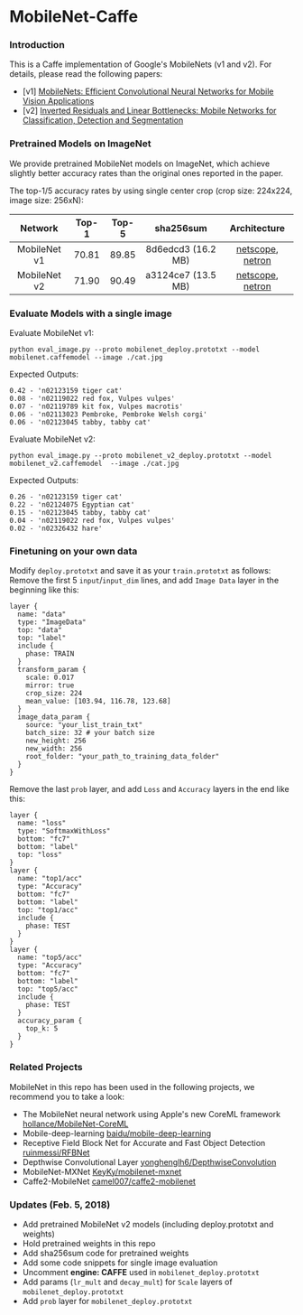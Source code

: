 # MobileNet-Caffe

### Introduction

This is a Caffe implementation of Google's MobileNets (v1 and v2). For details, please read the following papers:
- [v1] [MobileNets: Efficient Convolutional Neural Networks for Mobile Vision Applications](https://arxiv.org/abs/1704.04861)
- [v2] [Inverted Residuals and Linear Bottlenecks: Mobile Networks for Classification, Detection and Segmentation](https://arxiv.org/abs/1801.04381)


### Pretrained Models on ImageNet

We provide pretrained MobileNet models on ImageNet, which achieve slightly better accuracy rates than the original ones reported in the paper. 

The top-1/5 accuracy rates by using single center crop (crop size: 224x224, image size: 256xN):

Network|Top-1|Top-5|sha256sum|Architecture
:---:|:---:|:---:|:---:|:---:
MobileNet v1| 70.81| 89.85| 8d6edcd3 (16.2 MB) | [netscope](http://ethereon.github.io/netscope/#/gist/2883d142ae486d4237e50f392f32994), [netron](http://lutzroeder.github.io/netron?gist=2883d142ae486d4237e50f392f32994e)
MobileNet v2| 71.90| 90.49| a3124ce7 (13.5 MB)| [netscope](http://ethereon.github.io/netscope/#/gist/d01b5b8783b4582a42fe07bd46243986), [netron](http://lutzroeder.github.io/netron?gist=d01b5b8783b4582a42fe07bd46243986)


### Evaluate Models with a single image

Evaluate MobileNet v1:

`python eval_image.py --proto mobilenet_deploy.prototxt --model mobilenet.caffemodel --image ./cat.jpg`

Expected Outputs:

```
0.42 - 'n02123159 tiger cat'
0.08 - 'n02119022 red fox, Vulpes vulpes'
0.07 - 'n02119789 kit fox, Vulpes macrotis'
0.06 - 'n02113023 Pembroke, Pembroke Welsh corgi'
0.06 - 'n02123045 tabby, tabby cat'
```

Evaluate MobileNet v2:

`python eval_image.py --proto mobilenet_v2_deploy.prototxt --model mobilenet_v2.caffemodel  --image ./cat.jpg`

Expected Outputs:

```
0.26 - 'n02123159 tiger cat'
0.22 - 'n02124075 Egyptian cat'
0.15 - 'n02123045 tabby, tabby cat'
0.04 - 'n02119022 red fox, Vulpes vulpes'
0.02 - 'n02326432 hare'
```

### Finetuning on your own data
Modify `deploy.prototxt` and save it as your `train.prototxt` as follows:
Remove the first 5 `input`/`input_dim` lines, and add `Image Data` layer in the beginning like this:
```
layer {
  name: "data"
  type: "ImageData"
  top: "data"
  top: "label"
  include {
    phase: TRAIN
  }
  transform_param {
    scale: 0.017
    mirror: true
    crop_size: 224
    mean_value: [103.94, 116.78, 123.68]
  }
  image_data_param {
    source: "your_list_train_txt"
    batch_size: 32 # your batch size
    new_height: 256
    new_width: 256
    root_folder: "your_path_to_training_data_folder"
  }
}

```

Remove the last `prob` layer, and add `Loss` and `Accuracy` layers in the end like this:
```
layer {
  name: "loss"
  type: "SoftmaxWithLoss"
  bottom: "fc7"
  bottom: "label"
  top: "loss"
}
layer {
  name: "top1/acc"
  type: "Accuracy"
  bottom: "fc7"
  bottom: "label"
  top: "top1/acc"
  include {
    phase: TEST
  }
}
layer {
  name: "top5/acc"
  type: "Accuracy"
  bottom: "fc7"
  bottom: "label"
  top: "top5/acc"
  include {
    phase: TEST
  }
  accuracy_param {
    top_k: 5
  }
}
```
### Related Projects
MobileNet in this repo has been used in the following projects, we recommend you to take a look:
- The MobileNet neural network using Apple's new CoreML framework
 [hollance/MobileNet-CoreML](https://github.com/hollance/MobileNet-CoreML)
- Mobile-deep-learning [baidu/mobile-deep-learning](https://github.com/baidu/mobile-deep-learning)
- Receptive Field Block Net for Accurate and Fast Object Detection [ruinmessi/RFBNet](https://github.com/ruinmessi/RFBNet)
- Depthwise Convolutional Layer [yonghenglh6/DepthwiseConvolution](https://github.com/yonghenglh6/DepthwiseConvolution)
- MobileNet-MXNet [KeyKy/mobilenet-mxnet](https://github.com/KeyKy/mobilenet-mxnet)
- Caffe2-MobileNet [camel007/caffe2-mobilenet](https://github.com/camel007/caffe2-mobilenet)


### Updates (Feb. 5, 2018)

- Add pretrained MobileNet v2 models (including deploy.prototxt and weights)
- Hold pretrained weights in this repo
- Add sha256sum code for pretrained weights
- Add some code snippets for single image evaluation
- Uncomment **engine: CAFFE** used in `mobilenet_deploy.prototxt`
- Add params (`lr_mult` and `decay_mult`) for `Scale` layers of `mobilenet_deploy.prototxt`
- Add `prob` layer for `mobilenet_deploy.prototxt`
